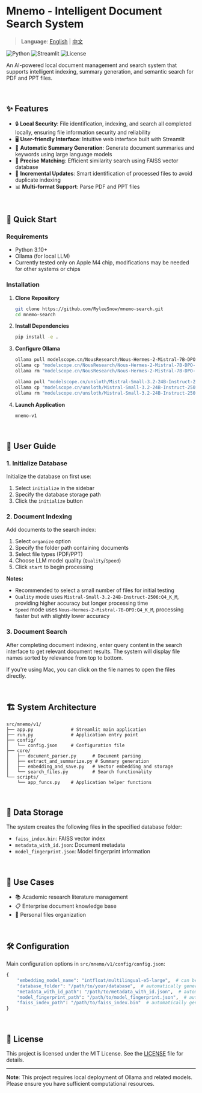 # Mnemo - Intelligent Document Search System

> **Language**: [English](README.md) | [中文](README.zh.md)

![Python](https://img.shields.io/badge/python-3.10+-blue.svg)
![Streamlit](https://img.shields.io/badge/streamlit-1.46+-red.svg)
![License](https://img.shields.io/badge/license-MIT-green.svg)

An AI-powered local document management and search system that supports intelligent indexing, summary generation, and semantic search for PDF and PPT files.

<br>

## ✨ Features

- 🔒 **Local Security**: File identification, indexing, and search all completed locally, ensuring file information security and reliability
- 🖥️ **User-friendly Interface**: Intuitive web interface built with Streamlit
- 📝 **Automatic Summary Generation**: Generate document summaries and keywords using large language models
- 🎯 **Precise Matching**: Efficient similarity search using FAISS vector database
- 🔄 **Incremental Updates**: Smart identification of processed files to avoid duplicate indexing
- 📊 **Multi-format Support**: Parse PDF and PPT files

<br>

## 🚀 Quick Start

### Requirements

- Python 3.10+
- Ollama (for local LLM)
- Currently tested only on Apple M4 chip, modifications may be needed for other systems or chips

### Installation

1. **Clone Repository**
   ```bash
   git clone https://github.com/RyleeSnow/mnemo-search.git
   cd mnemo-search
   ```

2. **Install Dependencies**
   ```bash
   pip install -e .
   ```

3. **Configure Ollama**
   
   ```bash
   ollama pull modelscope.cn/NousResearch/Nous-Hermes-2-Mistral-7B-DPO-GGUF:Q4_K_M
   ollama cp "modelscope.cn/NousResearch/Nous-Hermes-2-Mistral-7B-DPO-GGUF:Q4_K_M" Nous-Hermes-2-Mistral-7B-DPO_Q4_K_M
   ollama rm "modelscope.cn/NousResearch/Nous-Hermes-2-Mistral-7B-DPO-GGUF:Q4_K_M"

   ollama pull "modelscope.cn/unsloth/Mistral-Small-3.2-24B-Instruct-2506-GGUF:Q4_K_M"
   ollama cp "modelscope.cn/unsloth/Mistral-Small-3.2-24B-Instruct-2506-GGUF:Q4_K_M" Mistral-Small-3.2-24B-Instruct-2506_Q4_K_M
   ollama rm "modelscope.cn/unsloth/Mistral-Small-3.2-24B-Instruct-2506-GGUF:Q4_K_M"
   ```

4. **Launch Application**
   ```bash
   mnemo-v1
   ```

<br>

## 📖 User Guide

### 1. Initialize Database

Initialize the database on first use:

1. Select `initialize` in the sidebar
2. Specify the database storage path
3. Click the `initialize` button

### 2. Document Indexing

Add documents to the search index:

1. Select `organize` option
2. Specify the folder path containing documents
3. Select file types (PDF/PPT)
4. Choose LLM model quality (`Quality`/`Speed`)
5. Click `start` to begin processing

**Notes:**
- Recommended to select a small number of files for initial testing
- `Quality` mode uses `Mistral-Small-3.2-24B-Instruct-2506:Q4_K_M`, providing higher accuracy but longer processing time
- `Speed` mode uses `Nous-Hermes-2-Mistral-7B-DPO:Q4_K_M`, processing faster but with slightly lower accuracy

### 3. Document Search

After completing document indexing, enter query content in the search interface to get relevant document results. The system will display file names sorted by relevance from top to bottom.

If you're using Mac, you can click on the file names to open the files directly.

<br>

## 🏗️ System Architecture

```
src/mnemo/v1/
├── app.py              # Streamlit main application
├── run.py              # Application entry point
├── config/
│   └── config.json     # Configuration file
├── core/
│   ├── document_parser.py      # Document parsing
│   ├── extract_and_summarize.py # Summary generation
│   ├── embedding_and_save.py   # Vector embedding and storage
│   └── search_files.py         # Search functionality
└── scripts/
    └── app_funcs.py    # Application helper functions
```

<br>

## 📁 Data Storage

The system creates the following files in the specified database folder:
- `faiss_index.bin`: FAISS vector index
- `metadata_with_id.json`: Document metadata
- `model_fingerprint.json`: Model fingerprint information

<br>

## 🎯 Use Cases

- 📚 Academic research literature management
- 📋 Enterprise document knowledge base
- 📖 Personal files organization

<br>

## 🛠️ Configuration

Main configuration options in `src/mnemo/v1/config/config.json`:

```python
{
    "embedding_model_name": "intfloat/multilingual-e5-large",  # can be replaced with other embedding models
    "database_folder": "/path/to/your/database",  # automatically generated based on your initialize input
    "metadata_with_id_path": "/path/to/metadata_with_id.json",  # automatically generated based on your initialize input
    "model_fingerprint_path": "/path/to/model_fingerprint.json",  # automatically generated based on your initialize input
    "faiss_index_path": "/path/to/faiss_index.bin"  # automatically generated based on your initialize input
}
```

<br>

## 📝 License

This project is licensed under the MIT License. See the [LICENSE](LICENSE) file for details.

---

**Note**: This project requires local deployment of Ollama and related models. Please ensure you have sufficient computational resources.
